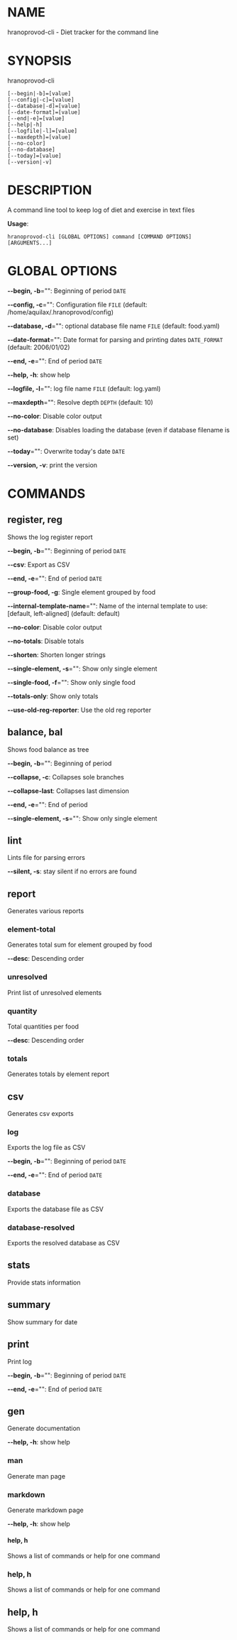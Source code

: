 # NAME

hranoprovod-cli - Diet tracker for the command line

# SYNOPSIS

hranoprovod-cli

```
[--begin|-b]=[value]
[--config|-c]=[value]
[--database|-d]=[value]
[--date-format]=[value]
[--end|-e]=[value]
[--help|-h]
[--logfile|-l]=[value]
[--maxdepth]=[value]
[--no-color]
[--no-database]
[--today]=[value]
[--version|-v]
```

# DESCRIPTION

A command line tool to keep log of diet and exercise in text files

**Usage**:

```
hranoprovod-cli [GLOBAL OPTIONS] command [COMMAND OPTIONS] [ARGUMENTS...]
```

# GLOBAL OPTIONS

**--begin, -b**="": Beginning of period `DATE`

**--config, -c**="": Configuration file `FILE` (default: /home/aquilax/.hranoprovod/config)

**--database, -d**="": optional database file name `FILE` (default: food.yaml)

**--date-format**="": Date format for parsing and printing dates `DATE_FORMAT` (default: 2006/01/02)

**--end, -e**="": End of period `DATE`

**--help, -h**: show help

**--logfile, -l**="": log file name `FILE` (default: log.yaml)

**--maxdepth**="": Resolve depth `DEPTH` (default: 10)

**--no-color**: Disable color output

**--no-database**: Disables loading the database (even if database filename is set)

**--today**="": Overwrite today's date `DATE`

**--version, -v**: print the version


# COMMANDS

## register, reg

Shows the log register report

**--begin, -b**="": Beginning of period `DATE`

**--csv**: Export as CSV

**--end, -e**="": End of period `DATE`

**--group-food, -g**: Single element grouped by food

**--internal-template-name**="": Name of the internal template to use: [default, left-aligned] (default: default)

**--no-color**: Disable color output

**--no-totals**: Disable totals

**--shorten**: Shorten longer strings

**--single-element, -s**="": Show only single element

**--single-food, -f**="": Show only single food

**--totals-only**: Show only totals

**--use-old-reg-reporter**: Use the old reg reporter

## balance, bal

Shows food balance as tree

**--begin, -b**="": Beginning of period

**--collapse, -c**: Collapses sole branches

**--collapse-last**: Collapses last dimension

**--end, -e**="": End of period

**--single-element, -s**="": Show only single element

## lint

Lints file for parsing errors

**--silent, -s**: stay silent if no errors are found

## report

Generates various reports

### element-total

Generates total sum for element grouped by food

**--desc**: Descending order

### unresolved

Print list of unresolved elements

### quantity

Total quantities per food

**--desc**: Descending order

### totals

Generates totals by element report

## csv

Generates csv exports

### log

Exports the log file as CSV

**--begin, -b**="": Beginning of period `DATE`

**--end, -e**="": End of period `DATE`

### database

Exports the database file as CSV

### database-resolved

Exports the resolved database as CSV

## stats

Provide stats information

## summary

Show summary for date

## print

Print log

**--begin, -b**="": Beginning of period `DATE`

**--end, -e**="": End of period `DATE`

## gen

Generate documentation

**--help, -h**: show help

### man

Generate man page

### markdown

Generate markdown page

**--help, -h**: show help

#### help, h

Shows a list of commands or help for one command

### help, h

Shows a list of commands or help for one command

## help, h

Shows a list of commands or help for one command
